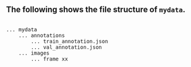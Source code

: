 ## The following shows the file structure of `mydata`.  
<pre> 
... mydata 
    ... annotations  
        ... train_annotation.json  
        ... val_annotation.json  
    ... images  
        ... frame_xx  
</pre>
